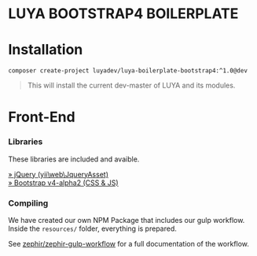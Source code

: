 LUYA BOOTSTRAP4 BOILERPLATE
=======================

# Installation

```
composer create-project luyadev/luya-boilerplate-bootstrap4:^1.0@dev
```

> This will install the current dev-master of LUYA and its modules.

# Front-End

### Libraries

These libraries are included and avaible.

[» jQuery (yii\web\JqueryAsset)](http://www.yiiframework.com/doc-2.0/yii-web-jqueryasset.html)  
[» Bootstrap v4-alpha2 (CSS & JS)](http://v4-alpha.getbootstrap.com/)

### Compiling

We have created our own NPM Package that includes our gulp workflow.  
Inside the `resources/` folder, everything is prepared.

See [zephir/zephir-gulp-workflow](https://github.com/zephir/zephir-gulp-workflow) for a full documentation of the workflow.